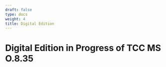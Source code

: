 ```yaml
---
draft: false
type: docs
weight: 4
title: Digital Edition
---
```

# Digital Edition in Progress of TCC MS O.8.35

<div id="ec"></div>

 <script type="text/javascript" src="https://www.unpkg.com/@cu-mkp/editioncrafter-umd" ></script>

 <script type="text/javascript">

     EditionCrafter.viewer({
         id: 'ec',
         documentName: 'TCC MS 0.8.35',
         iiifManifest='https://cu-mkp.github.io/editioncrafter-data/fr640_3r-3v-example/iiif/manifest.json',
         transcriptionTypes: {
           transcription: 'Transcription',
         }
     });

 </script>
